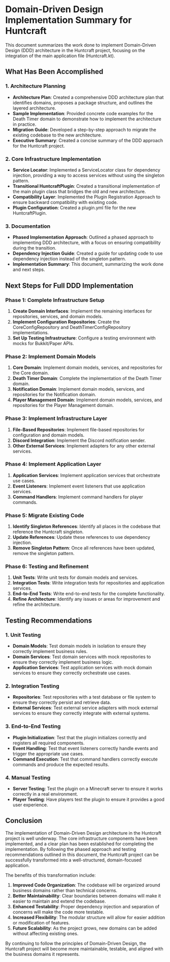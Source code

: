 # Domain-Driven Design Implementation Summary for Huntcraft

This document summarizes the work done to implement Domain-Driven Design (DDD) architecture in the Huntcraft project, focusing on the integration of the main application file (Huntcraft.kt).

## What Has Been Accomplished

### 1. Architecture Planning

- **Architecture Plan**: Created a comprehensive DDD architecture plan that identifies domains, proposes a package structure, and outlines the layered architecture.
- **Sample Implementation**: Provided concrete code examples for the Death Timer domain to demonstrate how to implement the architecture in practice.
- **Migration Guide**: Developed a step-by-step approach to migrate the existing codebase to the new architecture.
- **Executive Summary**: Created a concise summary of the DDD approach for the Huntcraft project.

### 2. Core Infrastructure Implementation

- **Service Locator**: Implemented a ServiceLocator class for dependency injection, providing a way to access services without using the singleton pattern.
- **Transitional HuntcraftPlugin**: Created a transitional implementation of the main plugin class that bridges the old and new architecture.
- **Compatibility Layer**: Implemented the Plugin Registration Approach to ensure backward compatibility with existing code.
- **Plugin Configuration**: Created a plugin.yml file for the new HuntcraftPlugin.

### 3. Documentation

- **Phased Implementation Approach**: Outlined a phased approach to implementing DDD architecture, with a focus on ensuring compatibility during the transition.
- **Dependency Injection Guide**: Created a guide for updating code to use dependency injection instead of the singleton pattern.
- **Implementation Summary**: This document, summarizing the work done and next steps.

## Next Steps for Full DDD Implementation

### Phase 1: Complete Infrastructure Setup

1. **Create Domain Interfaces**: Implement the remaining interfaces for repositories, services, and domain models.
2. **Implement Configuration Repositories**: Create the CoreConfigRepository and DeathTimerConfigRepository implementations.
3. **Set Up Testing Infrastructure**: Configure a testing environment with mocks for Bukkit/Paper APIs.

### Phase 2: Implement Domain Models

1. **Core Domain**: Implement domain models, services, and repositories for the Core domain.
2. **Death Timer Domain**: Complete the implementation of the Death Timer domain.
3. **Notification Domain**: Implement domain models, services, and repositories for the Notification domain.
4. **Player Management Domain**: Implement domain models, services, and repositories for the Player Management domain.

### Phase 3: Implement Infrastructure Layer

1. **File-Based Repositories**: Implement file-based repositories for configuration and domain models.
2. **Discord Integration**: Implement the Discord notification sender.
3. **Other External Services**: Implement adapters for any other external services.

### Phase 4: Implement Application Layer

1. **Application Services**: Implement application services that orchestrate use cases.
2. **Event Listeners**: Implement event listeners that use application services.
3. **Command Handlers**: Implement command handlers for player commands.

### Phase 5: Migrate Existing Code

1. **Identify Singleton References**: Identify all places in the codebase that reference the Huntcraft singleton.
2. **Update References**: Update these references to use dependency injection.
3. **Remove Singleton Pattern**: Once all references have been updated, remove the singleton pattern.

### Phase 6: Testing and Refinement

1. **Unit Tests**: Write unit tests for domain models and services.
2. **Integration Tests**: Write integration tests for repositories and application services.
3. **End-to-End Tests**: Write end-to-end tests for the complete functionality.
4. **Refine Architecture**: Identify any issues or areas for improvement and refine the architecture.

## Testing Recommendations

### 1. Unit Testing

- **Domain Models**: Test domain models in isolation to ensure they correctly implement business rules.
- **Domain Services**: Test domain services with mock repositories to ensure they correctly implement business logic.
- **Application Services**: Test application services with mock domain services to ensure they correctly orchestrate use cases.

### 2. Integration Testing

- **Repositories**: Test repositories with a test database or file system to ensure they correctly persist and retrieve data.
- **External Services**: Test external service adapters with mock external services to ensure they correctly integrate with external systems.

### 3. End-to-End Testing

- **Plugin Initialization**: Test that the plugin initializes correctly and registers all required components.
- **Event Handling**: Test that event listeners correctly handle events and trigger the appropriate use cases.
- **Command Execution**: Test that command handlers correctly execute commands and produce the expected results.

### 4. Manual Testing

- **Server Testing**: Test the plugin on a Minecraft server to ensure it works correctly in a real environment.
- **Player Testing**: Have players test the plugin to ensure it provides a good user experience.

## Conclusion

The implementation of Domain-Driven Design architecture in the Huntcraft project is well underway. The core infrastructure components have been implemented, and a clear plan has been established for completing the implementation. By following the phased approach and testing recommendations outlined in this document, the Huntcraft project can be successfully transformed into a well-structured, domain-focused application.

The benefits of this transformation include:

1. **Improved Code Organization**: The codebase will be organized around business domains rather than technical concerns.
2. **Better Maintainability**: Clear boundaries between domains will make it easier to maintain and extend the codebase.
3. **Enhanced Testability**: Proper dependency injection and separation of concerns will make the code more testable.
4. **Increased Flexibility**: The modular structure will allow for easier addition or modification of features.
5. **Future Scalability**: As the project grows, new domains can be added without affecting existing ones.

By continuing to follow the principles of Domain-Driven Design, the Huntcraft project will become more maintainable, testable, and aligned with the business domains it represents.